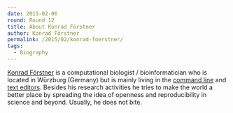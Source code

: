 ```yaml
---
date: 2015-02-06
round: Round 12
title: About Konrad Förstner
author: Konrad Förstner
permalink: /2015/02/konrad-foerstner/
tags:
  - Biography
---
```

[Konrad Förstner](http://konrad.foerstner.org/) is a computational
biologist / bioinformatician who is located in Würzburg (Germany) but
is mainly living in the [command
line](https://en.wikipedia.org/wiki/Command-line_interface) and [text
editors](https://en.wikipedia.org/wiki/Emacs). Besides his research
activities he tries to make the world a better place by spreading the
idea of openness and reproducibility in science and beyond. Usually, he
does not bite.